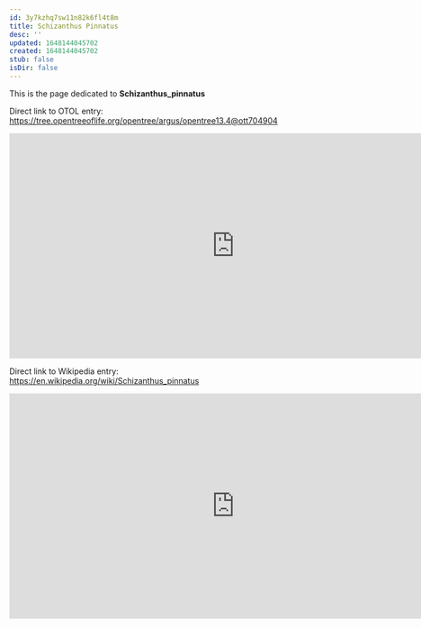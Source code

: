 ```yaml
---
id: 3y7kzhq7sw11n82k6fl4t8m
title: Schizanthus Pinnatus
desc: ''
updated: 1648144045702
created: 1648144045702
stub: false
isDir: false
---
```

This is the page dedicated to **Schizanthus_pinnatus**


Direct link to OTOL entry: https://tree.opentreeoflife.org/opentree/argus/opentree13.4@ott704904



<html>
    <body>
    <iframe src="https://tree.opentreeoflife.org/opentree/argus/opentree13.4@ott704904"
    width="800" height="400" frameborder="0" allowfullscreen> </iframe>
    </body>
</html>
    


Direct link to Wikipedia entry: https://en.wikipedia.org/wiki/Schizanthus_pinnatus



<html>
    <body>
    <iframe src="https://en.wikipedia.org/wiki/Schizanthus_pinnatus"
    width="800" height="400" frameborder="0" allowfullscreen> </iframe>
    </body>
</html>
    
